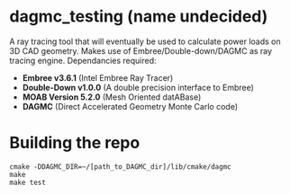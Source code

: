 # dagmc_testing (name undecided)
A ray tracing tool that will eventually be used to calculate power loads on 3D CAD geometry. Makes use of Embree/Double-down/DAGMC as ray tracing engine. 
Dependancies required:
- **Embree v3.6.1** (Intel Embree Ray Tracer)
- **Double-Down v1.0.0** (A double precision interface to Embree)
- **MOAB Version 5.2.0** (Mesh Oriented datABase)
- **DAGMC** (Direct Accelerated Geometry Monte Carlo code)
# Building the repo 
    cmake -DDAGMC_DIR=~/[path_to_DAGMC_dir]/lib/cmake/dagmc 
    make
    make test

